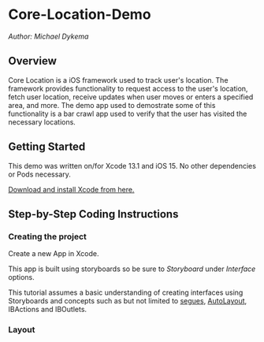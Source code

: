 # Core-Location-Demo
*Author: Michael Dykema*

## Overview

Core Location is a iOS framework used to track user's location. The framework provides functionality to request access to the user's location, fetch user location, receive updates when user moves or enters a specified area, and more. The demo app used to demostrate some of this functionality is a bar crawl app used to verify that the user has visited the necessary locations. 


## Getting Started

This demo was written on/for Xcode 13.1 and iOS 15. No other dependencies or Pods necessary.

[Download and install Xcode from here.](https://developer.apple.com/xcode/)

## Step-by-Step Coding Instructions

### Creating the project

Create a new App in Xcode.

This app is built using storyboards so be sure to *Storyboard* under *Interface* options. 

This tutorial assumes a basic understanding of creating interfaces using Storyboards and concepts such as but not limited to [segues](https://developer.apple.com/library/archive/featuredarticles/ViewControllerPGforiPhoneOS/UsingSegues.html), [AutoLayout](https://developer.apple.com/library/archive/documentation/UserExperience/Conceptual/AutolayoutPG/index.html), IBActions and IBOutlets.

### Layout

